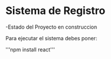  <h1> Sistema de Registro </h1>

 -Estado del Proyecto en construccion

Para ejecutar el sistema debes poner:

'''npm install react'''
